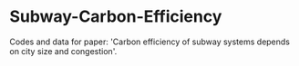 # Subway-Carbon-Efficiency

Codes and data for paper: 'Carbon efficiency of subway systems depends on city size and congestion'.